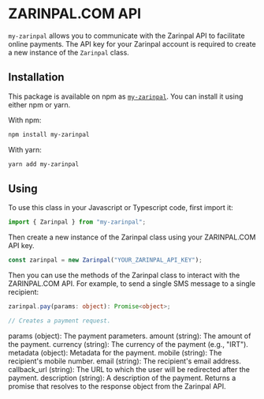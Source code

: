 # ZARINPAL.COM API

`my-zarinpal` allows you to communicate with the Zarinpal API to facilitate online payments. The API key for your Zarinpal account is required to create a new instance of the `Zarinpal` class.

## Installation

This package is available on npm as [`my-zarinpal`](https://www.npmjs.com/package/my-zarinpal). You can install it using either npm or yarn.

With npm:

```bash
npm install my-zarinpal
```

With yarn:

```bash
yarn add my-zarinpal
```

## Using

To use this class in your Javascript or Typescript code, first import it:

```javascript
import { Zarinpal } from "my-zarinpal";
```

Then create a new instance of the Zarinpal class using your ZARINPAL.COM API key.

```typescript
const zarinpal = new Zarinpal("YOUR_ZARINPAL_API_KEY");
```

Then you can use the methods of the Zarinpal class to interact with the ZARINPAL.COM API. For example, to send a single SMS message to a single recipient:

```typescript
zarinpal.pay(params: object): Promise<object>;

// Creates a payment request.
```

params (object): The payment parameters.
amount (string): The amount of the payment.
currency (string): The currency of the payment (e.g., "IRT").
metadata (object): Metadata for the payment.
mobile (string): The recipient's mobile number.
email (string): The recipient's email address.
callback_url (string): The URL to which the user will be redirected after the payment.
description (string): A description of the payment.
Returns a promise that resolves to the response object from the Zarinpal API.
